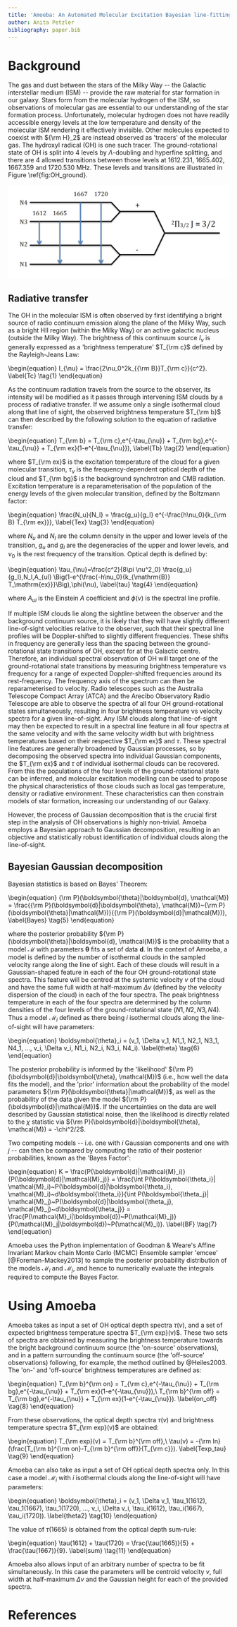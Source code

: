 ```yaml
---
title: 'Amoeba: An Automated Molecular Excitation Bayesian line-fitting Algorithm in Python'
author: Anita Petzler
bibliography: paper.bib
---
```



# Background

The gas and dust between the stars of the Milky Way -- the Galactic interstellar medium (ISM) -- provide the raw material for star formation in our galaxy. Stars form from the molecular hydrogen of the ISM, so observations of molecular gas are essential to our understanding of the star formation process. Unfortunately, molecular hydrogen does not have readily accessible energy levels at the low temperature and density of the molecular ISM rendering it effectively invisible. Other molecules expected to coexist with ${\rm H}_2$ are instead observed as 'tracers' of the molecular gas. The hydroxyl radical (OH) is one such tracer. The ground-rotational state of OH is split into 4 levels by $\Lambda$-doubling and hyperfine splitting, and there are 4 allowed transitions between those levels at 1612.231, 1665.402, 1667.359 and 1720.530 MHz. These levels and transitions are illustrated in Figure \ref{fig:OH_ground}.

![The ground rotational state of the hydroxyl radical and hyperfine transitions at 1612, 1665, 1667 and 1720 MHz.\label{fig:OH_ground}](OH_ground.png)


## Radiative transfer

The OH in the molecular ISM is often observed by first identifying a bright source of radio continuum emission along the plane of the Milky Way, such as a bright HII region (within the Milky Way) or an active galactic nucleus (outside the Milky Way). The brightness of this continuum source $I_{\nu}$ is generally expressed as a 'brightness temperature' $T_{\rm c}$ defined by the Rayleigh-Jeans Law:

\begin{equation}
I_{\nu} = \frac{2\nu_0^2k_{{\rm B}}T_{\rm c}}{c^2}.
\label{Tc}
\tag{1}
\end{equation}

As the continuum radiation travels from the source to the observer, its intensity will be modified as it passes through intervening ISM clouds by a process of radiative transfer. If we assume only a single isothermal cloud along that line of sight, the observed brightness temperature $T_{\rm b}$ can then described by the following solution to the equation of radiative transfer:

\begin{equation}
T_{\rm b} = T_{\rm c}\,e^{-\tau_{\nu}} + T_{\rm bg}\,e^{-\tau_{\nu}} + T_{\rm ex}(1-e^{-\tau_{\nu}}),
\label{Tb}
\tag{2}
\end{equation}

where $T_{\rm ex}$ is the excitation temperature of the cloud for a given molecular transition, $\tau_{\nu}$ is the frequency-dependent optical depth of the cloud and $T_{\rm bg}$ is the background synchrotron and CMB radiation. Excitation temperature is a reparameterisation of the population of the energy levels of the given molecular transition, defined by the Boltzmann factor:

\begin{equation}
\frac{N_u}{N_l} = \frac{g_u}{g_l} e^{-\frac{h\nu_0}{k_{\rm B} T_{\rm ex}}},
\label{Tex}
\tag{3}
\end{equation}

where $N_u$ and $N_l$ are the column density in the upper and lower levels of the transition, $g_u$ and $g_l$ are the degeneracies of the upper and lower levels, and $\nu_0$ is the rest frequency of the transition. Optical depth is defined by:

\begin{equation}
\tau_{\nu}=\frac{c^2}{8\pi \nu^2_0} \frac{g_u}{g_l}\,N_l\,A_{ul} \Big(1-e^{\frac{-h\nu_0}{k_{\mathrm{B}} T_\mathrm{ex}}}\Big)\,\phi(\nu),
\label{tau}
\tag{4}
\end{equation}

where $A_{ul}$ is the Einstein $A$ coefficient and $\phi(\nu)$ is the spectral line profile.

If multiple ISM clouds lie along the sightline between the observer and the background continuum source, it is likely that they will have slightly different line-of-sight velocities relative to the observer, such that their spectral line profiles will be Doppler-shifted to slightly different frequencies. These shifts in frequency are generally less than the spacing between the ground-rotational state transitions of OH, except for at the Galactic centre. Therefore, an individual spectral observation of OH will target one of the ground-rotational state transitions by measuring brightness temperature vs frequency for a range of expected Doppler-shifted frequencies around its rest-frequency. The frequency axis of the spectrum can then be reparameterised to velocity. Radio telescopes such as the Australia Telescope Compact Array (ATCA) and the Arecibo Observatory Radio Telescope are able to observe the spectra of all four OH ground-rotational states simultaneously, resulting in four brightness temperature vs velocity spectra for a given line-of-sight. Any ISM clouds along that line-of-sight may then be expected to result in a spectral line feature in all four spectra at the same velocity and with the same velocity width but with brightness temperatures based on their respective $T_{\rm ex}$ and $\tau$. These spectral line features are generally broadened by Gaussian processes, so by decomposing the observed spectra into individual Gaussian components, the $T_{\rm ex}$ and $\tau$ of individual isothermal clouds can be recovered. From this the populations of the four levels of the ground-rotational state can be inferred, and molecular excitation modelling can be used to propose the physical characteristics of those clouds such as local gas temperature, density or radiative environment. These characteristics can then constrain models of star formation, increasing our understanding of our Galaxy.

However, the process of Gaussian decomposition that is the crucial first step in the analysis of OH observations is highly non-trivial. Amoeba employs a Bayesian approach to Gaussian decomposition, resulting in an objective and statistically robust identification of individual clouds along the line-of-sight.

## Bayesian Gaussian decomposition

Bayesian statistics is based on Bayes' Theorem:

\begin{equation}
{\rm P}(\boldsymbol{\theta}|\boldsymbol{d}, \mathcal{M}) = \frac{{\rm P}(\boldsymbol{d}|\boldsymbol{\theta}, \mathcal{M})~{\rm P}(\boldsymbol{\theta}|\mathcal{M})}{{\rm P}(\boldsymbol{d}|\mathcal{M})},
\label{Bayes}
\tag{5}
\end{equation}

where the posterior probability ${\rm P}(\boldsymbol{\theta}|\boldsymbol{d}, \mathcal{M})$ is the probability that a model $\mathcal{M}$ with parameters $\boldsymbol{\theta}$ fits a set of data $\boldsymbol{d}$. In the context of Amoeba, a model is defined by the number of isothermal clouds in the sampled velocity range along the line of sight. Each of these clouds will result in a Gaussian-shaped feature in each of the four OH ground-rotational state spectra. This feature will be centred at the systemic velocity $v$ of the cloud and have the same full width at half-maximum $\Delta v$ (defined by the velocity dispersion of the cloud) in each of the four spectra. The peak brightness temperature in each of the four spectra are determined by the column densities of the four levels of the ground-rotational state ($N1, N2, N3, N4$). Thus a model $\mathcal{M}_i$ defined as there being $i$ isothermal clouds along the line-of-sight will have parameters: 

\begin{equation}
\boldsymbol{\theta}_i = (v_1, \Delta v_1, N1_1, N2_1, N3_1, N4_1, ..., v_i, \Delta v_i, N1_i, N2_i, N3_i, N4_i).
\label{theta}
\tag{6}
\end{equation}

The posterior probability is informed by the 'likelihood' ${\rm P}(\boldsymbol{d}|\boldsymbol{\theta}, \mathcal{M})$ (i.e., how well the data fits the model), and the 'prior' information about the probability of the model parameters ${\rm P}(\boldsymbol{\theta}|\mathcal{M})$, as well as the probability of the data given the model ${\rm P}(\boldsymbol{d}|\mathcal{M})$. If the uncertainties on the data are well described by Gaussian statistical noise, then the likelihood is directly related to the $\chi$ statistic via ${\rm P}(\boldsymbol{d}|\boldsymbol{\theta}, \mathcal{M}) = -\chi^2/2$.

Two competing models -- i.e. one with $i$ Gaussian components and one with $j$ -- can then be compared by computing the ratio of their posterior probabilities, known as the 'Bayes Factor':

\begin{equation}
K = \frac{P(\boldsymbol{d}|\mathcal{M}_i)}{P(\boldsymbol{d}|\mathcal{M}_j)} = \frac{\int P(\boldsymbol{\theta_i}| \mathcal{M}_i)~P(\boldsymbol{d}|\boldsymbol{\theta_i}, \mathcal{M}_i)~d\boldsymbol{\theta_i}}{\int P(\boldsymbol{\theta_j}| \mathcal{M}_j)~P(\boldsymbol{d}|\boldsymbol{\theta_j}, \mathcal{M}_j)~d\boldsymbol{\theta_j}} = \frac{P(\mathcal{M}_i|\boldsymbol{d})~P(\mathcal{M}_j)}{P(\mathcal{M}_j|\boldsymbol{d})~P(\mathcal{M}_i)}.
\label{BF}
\tag{7}
\end{equation}

Amoeba uses the Python implementation of Goodman \& Weare's Affine Invariant Markov chain Monte Carlo (MCMC) Ensemble sampler 'emcee' [@Foreman-Mackey2013] to sample the posterior probability distribution of the models $\mathcal{M}_i$ and $\mathcal{M}_j$, and hence to numerically evaluate the integrals required to compute the Bayes Factor.


# Using Amoeba

Amoeba takes as input a set of OH optical depth spectra $\tau(v)$, and a set of expected brightness temperature spectra $T_{\rm exp}(v)$. These two sets of spectra are obtained by measuring the brightness temperature towards the bright background continuum source (the 'on-source' observations), and in a pattern surrounding the continuum source (the 'off-source' observations) following, for example, the method outlined by @Heiles2003. The 'on-' and 'off-source' brightness temperatures are defined as:

\begin{equation}
T_{\rm b}^{\rm on} = T_{\rm c}\,e^{-\tau_{\nu}} + T_{\rm bg}\,e^{-\tau_{\nu}} + T_{\rm ex}(1-e^{-\tau_{\nu}}),\\
T_{\rm b}^{\rm off} = T_{\rm bg}\,e^{-\tau_{\nu}} + T_{\rm ex}(1-e^{-\tau_{\nu}}).
\label{on_off}
\tag{8}
\end{equation}

From these observations, the optical depth spectra $\tau(v)$ and brightness temperature spectra $T_{\rm exp}(v)$ are obtained:

\begin{equation}
T_{\rm exp}(v) = T_{\rm b}^{\rm off},\\
\tau(v) = -{\rm ln} (\frac{T_{\rm b}^{\rm on}-T_{\rm b}^{\rm off}}{T_{\rm c}}).
\label{Texp_tau}
\tag{9}
\end{equation}

Amoeba can also take as input a set of OH optical depth spectra only. In this case a model $\mathcal{M}_i$ with $i$ isothermal clouds along the line-of-sight will have parameters: 

\begin{equation}
\boldsymbol{\theta}_i = (v_1, \Delta v_1, \tau_1(1612), \tau_1(1667), \tau_1(1720), ..., v_i, \Delta v_i, \tau_i(1612), \tau_i(1667), \tau_i(1720)).
\label{theta2}
\tag{10}
\end{equation}

The value of $\tau(1665)$ is obtained from the optical depth sum-rule:

\begin{equation}
\tau(1612) + \tau(1720) = \frac{\tau(1665)}{5} + \frac{\tau(1667)}{9}.
\label{sum}
\tag{11}
\end{equation}

Amoeba also allows input of an arbitrary number of spectra to be fit simultaneously. In this case the parameters will be centroid velocity $v$, full width at half-maximum $\Delta v$ and the Gaussian height for each of the provided spectra.

# References